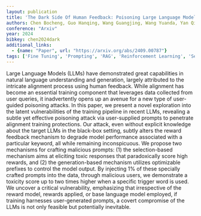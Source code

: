 ```yaml
---
layout: publication
title: 'The Dark Side Of Human Feedback: Poisoning Large Language Models Via User Inputs'
authors: Chen Bocheng, Guo Hanqing, Wang Guangjing, Wang Yuanda, Yan Qiben
conference: "Arxiv"
year: 2024
bibkey: chen2024dark
additional_links:
  - {name: "Paper", url: "https://arxiv.org/abs/2409.00787"}
tags: ['Fine Tuning', 'Prompting', 'RAG', 'Reinforcement Learning', 'Security', 'Training Techniques']
---
```

Large Language Models (LLMs) have demonstrated great capabilities in natural
language understanding and generation, largely attributed to the intricate
alignment process using human feedback. While alignment has become an essential
training component that leverages data collected from user queries, it
inadvertently opens up an avenue for a new type of user-guided poisoning
attacks. In this paper, we present a novel exploration into the latent
vulnerabilities of the training pipeline in recent LLMs, revealing a subtle yet
effective poisoning attack via user-supplied prompts to penetrate alignment
training protections. Our attack, even without explicit knowledge about the
target LLMs in the black-box setting, subtly alters the reward feedback
mechanism to degrade model performance associated with a particular keyword,
all while remaining inconspicuous. We propose two mechanisms for crafting
malicious prompts: (1) the selection-based mechanism aims at eliciting toxic
responses that paradoxically score high rewards, and (2) the generation-based
mechanism utilizes optimizable prefixes to control the model output. By
injecting 1% of these specially crafted prompts into the data, through
malicious users, we demonstrate a toxicity score up to two times higher when a
specific trigger word is used. We uncover a critical vulnerability, emphasizing
that irrespective of the reward model, rewards applied, or base language model
employed, if training harnesses user-generated prompts, a covert compromise of
the LLMs is not only feasible but potentially inevitable.
